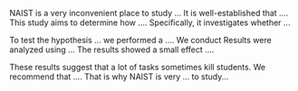 NAIST is a very inconvenient place to study ...
It is well-established that .... This study aims to determine how .... Specifically, it investigates whether ... 


To test the hypothesis ... we performed a .... 
We conduct 
Results were analyzed using ... The results showed a small effect .... 


These results suggest that a lot of tasks sometimes kill students. We recommend that .... That is why NAIST is very ... to study...
